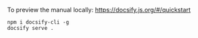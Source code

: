 To preview the manual locally:
https://docsify.js.org/#/quickstart

```
npm i docsify-cli -g
docsify serve .
```
